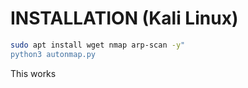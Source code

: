    # INSTALLATION (Kali Linux)

```bash
sudo apt install wget nmap arp-scan -y"
python3 autonmap.py
```
This works 
